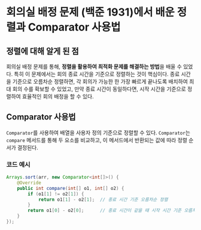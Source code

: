 # 회의실 배정 문제 (백준 1931)에서 배운 정렬과 Comparator 사용법

## 정렬에 대해 알게 된 점
회의실 배정 문제를 통해, **정렬을 활용하여 최적화 문제를 해결하는 방법**을 배울 수 있었다. 특히 이 문제에서는 회의 종료 시간을 기준으로 정렬하는 것이 핵심이다. 종료 시간을 기준으로 오름차순 정렬하면, 각 회의가 가능한 한 가장 빠르게 끝나도록 배치하여 최대 회의 수를 확보할 수 있었고, 만약 종료 시간이 동일하다면, 시작 시간을 기준으로 정렬하여 효율적인 회의 배정을 할 수 있다.

## Comparator 사용법
`Comparator`를 사용하여 배열을 사용자 정의 기준으로 정렬할 수 있다. `Comparator`는 `compare` 메서드를 통해 두 요소를 비교하고, 이 메서드에서 반환되는 값에 따라 정렬 순서가 결정된다.

### 코드 예시
```java
Arrays.sort(arr, new Comparator<int[]>() {
    @Override
    public int compare(int[] o1, int[] o2) {
        if (o1[1] != o2[1]) {
            return o1[1] - o2[1];  // 종료 시간 기준 오름차순 정렬
        }
        return o1[0] - o2[0];      // 종료 시간이 같을 때 시작 시간 기준 오름차순 정렬
    }
});
